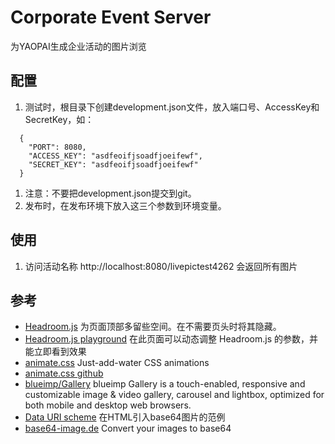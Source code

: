 # Corporate Event Server
为YAOPAI生成企业活动的图片浏览

## 配置
1. 测试时，根目录下创建development.json文件，放入端口号、AccessKey和SecretKey，如：

```
  {
    "PORT": 8080,
    "ACCESS_KEY": "asdfeoifjsoadfjoeifewf",
    "SECRET_KEY": "asdfeoifjsoadfjoeifewf"
  }
```

1. 注意：不要把development.json提交到git。
1. 发布时，在发布环境下放入这三个参数到环境变量。


## 使用
1. 访问活动名称 http://localhost:8080/livepictest4262 会返回所有图片

## 参考
- [Headroom.js](http://www.bootcss.com/p/headroom.js/) 为页面顶部多留些空间。在不需要页头时将其隐藏。
- [Headroom.js playground](http://www.bootcss.com/p/headroom.js/playroom/) 在此页面可以动态调整 Headroom.js 的参数，并能立即看到效果
- [animate.css](https://daneden.github.io/animate.css/) Just-add-water CSS animations
- [animate.css github](https://github.com/daneden/animate.css)
- [blueimp/Gallery](https://github.com/blueimp/Gallery#initialization) blueimp Gallery is a touch-enabled, responsive and customizable image & video gallery, carousel and lightbox, optimized for both mobile and desktop web browsers.
- [Data URI scheme](https://en.wikipedia.org/wiki/Data_URI_scheme) 在HTML引入base64图片的范例
- [base64-image.de](https://www.base64-image.de) Convert your images to base64
